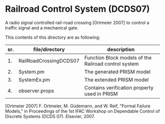 Railroad Control System (DCDS07)
================================
A radio signal controlled rail-road crossing [Ortmeier 2007] to control a traffic signal and a mechanical gate.

This contents of this directory are as following:

| sr. | file/directory         | description                                          |
|-----|------------------------|------------------------------------------------------|
| 1.  | RailRoadCrossingDCDS07 | Function Block models of the Railroad control system |
| 2.  | System.pm              | The generated PRISM model                            |
| 3.  | SystemEx.pm            | The extended PRISM model                             |
| 4.  | observer.props         | Contains verification property used in PRISM         |


[Ortmeier 2007] F. Ortmeier, M. Güdemann, and W. Reif, "Formal Failure Models," in Proceedings of the 1st IFAC Workshop on Dependable Control of Discrete Systems (DCDS 07). Elsevier, 2007.